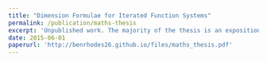 ```yaml
---
title: "Dimension Formulae for Iterated Function Systems"
permalink: /publication/maths-thesis
excerpt: 'Unpublished work. The majority of the thesis is an exposition of prior books and papers, but the final 10 pages contain original material, culminating in Theorem 7.19 which gives a lower bound on the Hausdorff dimension of a certain class of fractals.'
date: 2015-06-01
paperurl: 'http://benrhodes26.github.io/files/maths_thesis.pdf'
---
```

